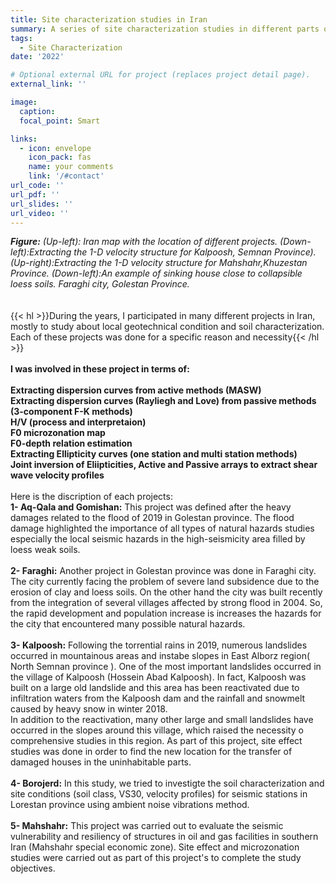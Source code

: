 ```yaml
---
title: Site characterization studies in Iran
summary: A series of site characterization studies in different parts of Iran
tags:
  - Site Characterization
date: '2022'

# Optional external URL for project (replaces project detail page).
external_link: ''

image:
  caption: 
  focal_point: Smart

links:
  - icon: envelope
    icon_pack: fas
    name: your comments
    link: '/#contact'
url_code: ''
url_pdf: ''
url_slides: ''
url_video: ''
---
```

**_Figure:_** _(Up-left): Iran map with the location of different projects. (Down-left):Extracting the 1-D velocity structure for Kalpoosh, Semnan Province). (Up-right):Extracting the 1-D velocity structure for Mahshahr,Khuzestan Province. (Down-left):An example of sinking house close to collapsible loess soils. Faraghi city, Golestan Province._<br />
<br />
<br />
{{< hl >}}During the years, I participated in many different projects in Iran, mostly to study about local geotechnical condition and soil characterization. Each of these projects was done for a specific reason and necessity{{< /hl >}}
<br />
<br />**I was involved in these project in terms of:<br />**
<br />**Extracting dispersion curves from active methods (MASW)<br />**
**Extracting dispersion curves (Rayliegh and Love) from passive methods (3-component F-K methods)<br />**
**H/V (process and interpretaion)<br />**
**F0 microzonation map <br />**
**F0-depth relation estimation <br />**
**Extracting Ellipticity curves (one station and multi station methods)<br />**
**Joint inversion of Eliipticities, Active and Passive arrays to extract shear wave velocity profiles<br />**
<br />
Here is the discription of each projects:
<br />
**1- Aq-Qala and Gomishan:** This project was defined after the heavy damages related to the flood of 2019 in Golestan province. The flood damage highlighted the importance of all types of natural hazards studies especially the local seismic hazards in the high-seismicity area filled by loess weak soils.<br />
<br />
**2- Faraghi:** Another project in Golestan province was done in Faraghi city. The city currently facing the problem of severe land subsidence due to the erosion of clay and loess soils. On the other hand the city was built recently from the integration of several villages affected by strong flood in 2004. So, the rapid development and population increase is increases the hazards for the city that encountered many possible natural hazards.<br />
<br />
**3- Kalpoosh:** Following the torrential rains in 2019, numerous landslides occurred in mountainous areas and instabe slopes in East Alborz region( North Semnan province ). One of the most important landslides occurred in the village of Kalpoosh (Hossein Abad Kalpoosh). In fact, Kalpoosh was built on a large old landslide and this area has been reactivated due to infiltration waters from the Kalpoosh dam and the rainfall and snowmelt caused by heavy snow in winter 2018.<br /> In addition to the reactivation, many other large and small landslides have occurred in the slopes around this village, which raised the necessity o comprehensive studies in this region. As part of this project, site effect studies was done in order to find the new location for the transfer of damaged houses in the uninhabitable parts.<br />
<br />
**4- Borojerd:** In this study, we tried to investigte the soil characterization and site conditions (soil class, VS30, velocity profiles) for seismic stations in Lorestan province using ambient noise vibrations method.<br />
<br />
**5- Mahshahr:** This project was carried out to evaluate  the seismic vulnerability and resiliency of structures in oil and gas facilities in southern Iran (Mahshahr special economic zone). Site effect and microzonation studies were carried out as part of this project's to complete the study objectives.<br />
<br />
